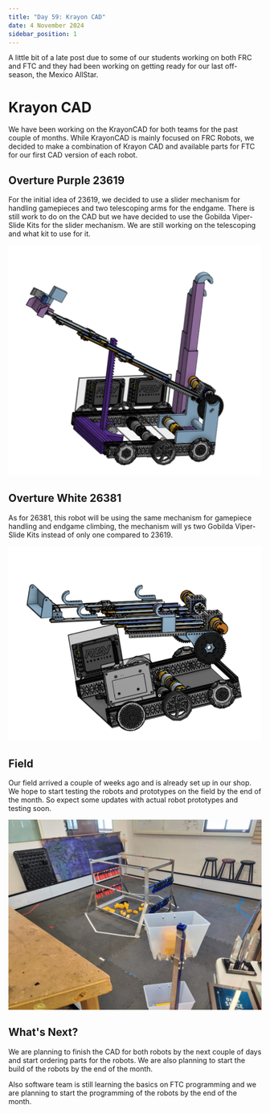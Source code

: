 ```yaml
---
title: "Day 59: Krayon CAD"
date: 4 November 2024
sidebar_position: 1
---
```


A little bit of a late post due to some of our students working on both FRC and FTC and they had been working on getting ready for our last off-season, the Mexico AllStar.

# Krayon CAD

We have been working on the KrayonCAD for both teams for the past couple of months. While KrayonCAD is mainly focused on FRC Robots, we decided to make a combination of Krayon CAD and available parts for FTC for our first CAD version of each robot.

## **Overture Purple 23619**

For the initial idea of 23619, we decided to use a slider mechanism for handling gamepieces and two telescoping arms for the endgame. There is still work to do on the CAD but we have decided to use the Gobilda Viper-Slide Kits for the slider mechanism. We are still working on the telescoping and what kit to use for it.

![Krayon CAD](KrayonCAD23619.png)

## Overture White 26381

As for 26381, this robot will be using the same mechanism for gamepiece handling and endgame climbing, the mechanism will ys two Gobilda Viper-Slide Kits instead of only one compared to 23619.

![Krayon CAD](KrayonCAD26381.png)

## **Field**

Our field arrived a couple of weeks ago and is already set up in our shop. We hope to start testing the robots and prototypes on the field by the end of the month. So expect some updates with actual robot prototypes and testing soon.

![Field](FTCField.jpeg)

## **What's Next?**

We are planning to finish the CAD for both robots by the next couple of days and start ordering parts for the robots. We are also planning to start the build of the robots by the end of the month.

Also software team is still learning the basics on FTC programming and we are planning to start the programming of the robots by the end of the month.
